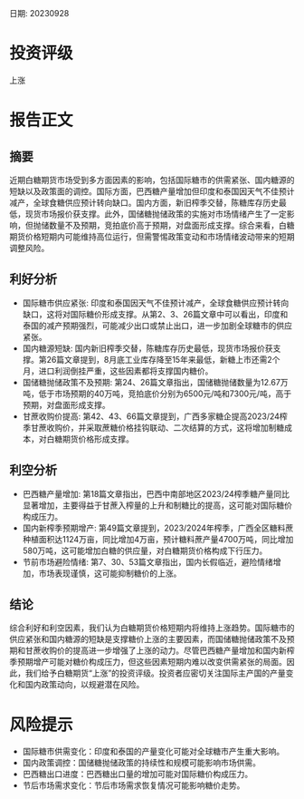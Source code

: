 
日期: 20230928

# 投资评级

上涨

# 报告正文

## 摘要

近期白糖期货市场受到多方面因素的影响，包括国际糖市的供需紧张、国内糖源的短缺以及政策面的调控。国际方面，巴西糖产量增加但印度和泰国因天气不佳预计减产，全球食糖供应预计转向缺口。国内方面，新旧榨季交替，陈糖库存历史最低，现货市场报价获支撑。此外，国储糖抛储政策的实施对市场情绪产生了一定影响，但抛储数量不及预期，竞拍底价高于预期，对盘面形成支撑。综合来看，白糖期货价格短期内可能维持高位运行，但需警惕政策变动和市场情绪波动带来的短期调整风险。

## 利好分析

* 国际糖市供应紧张: 印度和泰国因天气不佳预计减产，全球食糖供应预计转向缺口，这将对国际糖价形成支撑。从第2、3、26篇文章中可以看出，印度和泰国的减产预期强烈，可能减少出口或禁止出口，进一步加剧全球糖市的供应紧张。
* 国内糖源短缺: 国内新旧榨季交替，陈糖库存历史最低，现货市场报价获支撑。第26篇文章提到，8月底工业库存降至15年来最低，新糖上市还需2个月，进口利润倒挂严重，这些因素都将支撑国内糖价。
* 国储糖抛储政策不及预期: 第24、26篇文章指出，国储糖抛储数量为12.67万吨，低于市场预期的40万吨，竞拍底价分别为6500元/吨和7300元/吨，高于预期，对盘面形成支撑。
* 甘蔗收购价提高: 第42、43、66篇文章提到，广西多家糖企提高2023/24榨季甘蔗收购价，并采取蔗糖价格挂钩联动、二次结算的方式，这将增加制糖成本，对白糖期货价格形成支撑。

## 利空分析

* 巴西糖产量增加: 第18篇文章指出，巴西中南部地区2023/24榨季糖产量同比显著增加，主要得益于甘蔗入榨量的上升和制糖比的提高，这可能对国际糖价构成压力。
* 国内新榨季预期增产: 第49篇文章提到，2023/2024年榨季，广西全区糖料蔗种植面积达1124万亩，同比增加4万亩，预计糖料蔗产量4700万吨，同比增加580万吨，这可能增加白糖的供应量，对白糖期货价格构成下行压力。
* 节前市场避险情绪: 第7、30、53篇文章指出，国内长假临近，避险情绪增加，市场表现谨慎，这可能抑制糖价的上涨。

## 结论

综合利好和利空因素，我们认为白糖期货价格短期内将维持上涨趋势。国际糖市的供应紧张和国内糖源的短缺是支撑糖价上涨的主要因素，而国储糖抛储政策不及预期和甘蔗收购价的提高进一步增强了上涨的动力。尽管巴西糖产量增加和国内新榨季预期增产可能对糖价构成压力，但这些因素短期内难以改变供需紧张的局面。因此，我们给予白糖期货“上涨”的投资评级。投资者应密切关注国际主产国的产量变化和国内政策动向，以规避潜在风险。

# 风险提示

* 国际糖市供需变化：印度和泰国的产量变化可能对全球糖市产生重大影响。
* 国内政策调控：国储糖抛储政策的持续性和规模可能影响市场供需。
* 巴西糖出口进度：巴西糖出口量的增加可能对国际糖价构成压力。
* 节后市场需求变化：节后市场需求恢复情况可能影响糖价走势。
